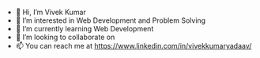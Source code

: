 - 👋 Hi, I’m Vivek Kumar
- 👀 I’m interested in Web Development and Problem Solving
- 🌱 I’m currently learning Web Development
- 💞️ I’m looking to collaborate on 
- 📫 You can reach me at https://www.linkedin.com/in/vivekkumaryadaav/

<!---
109-Vivek/109-Vivek is a ✨ special ✨ repository because its `README.md` (this file) appears on your GitHub profile.
You can click the Preview link to take a look at your changes.
--->
